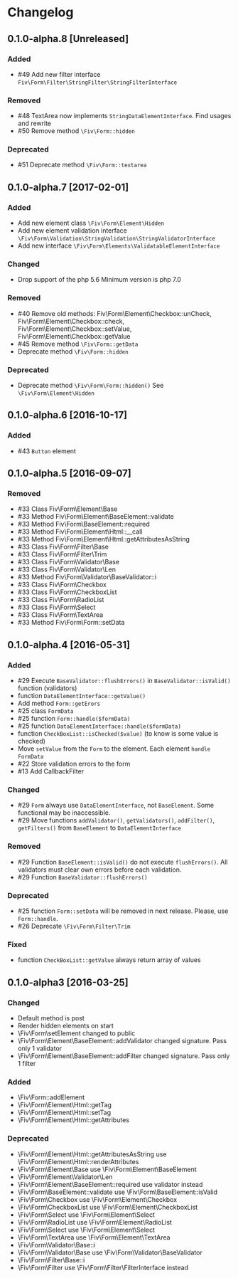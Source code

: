 # Changelog
## 0.1.0-alpha.8 [Unreleased]
### Added
  - #49 Add new filter interface `Fiv\Form\Filter\StringFilter\StringFilterInterface`

### Removed  
  - #48 TextArea now implements `StringDataElementInterface`. Find usages and rewrite
  - #50 Remove method  `\Fiv\Form::hidden`
  
### Deprecated
  - #51 Deprecate method  `\Fiv\Form::textarea`

## 0.1.0-alpha.7 [2017-02-01]
### Added
  - Add new element class `\Fiv\Form\Element\Hidden`
  - Add new element validation interface `\Fiv\Form\Validation\StringValidation\StringValidatorInterface`
  - Add new interface `\Fiv\Form\Elements\ValidatableElementInterface`
   
### Changed
  - Drop support of the php 5.6 Minimum version is php 7.0

### Removed
  - #40 Remove old methods: Fiv\Form\Element\Checkbox::unCheck, Fiv\Form\Element\Checkbox::check, Fiv\Form\Element\Checkbox::setValue, Fiv\Form\Element\Checkbox::getValue
  - #45 Remove method `\Fiv\Form::getData`
  - Deprecate method  `\Fiv\Form::hidden`

### Deprecated
  - Deprecate method `\Fiv\Form\Form::hidden()` See `\Fiv\Form\Element\Hidden`
  
## 0.1.0-alpha.6 [2016-10-17]
### Added
  - #43 `Button` element

## 0.1.0-alpha.5 [2016-09-07]
### Removed
  - #33 Class Fiv\Form\Element\Base
  - #33 Method Fiv\Form\Element\BaseElement::validate
  - #33 Method Fiv\Form\BaseElement::required
  - #33 Method Fiv\Form\Element\Html::__call
  - #33 Method Fiv\Form\Element\Html::getAttributesAsString
  - #33 Class Fiv\Form\Filter\Base
  - #33 Class Fiv\Form\Filter\Trim
  - #33 Class Fiv\Form\Validator\Base
  - #33 Class Fiv\Form\Validator\Len
  - #33 Method Fiv\Form\Validator\BaseValidator::i
  - #33 Class Fiv\Form\Checkbox
  - #33 Class Fiv\Form\CheckboxList
  - #33 Class Fiv\Form\RadioList
  - #33 Class Fiv\Form\Select
  - #33 Class Fiv\Form\TextArea
  - #33 Method Fiv\Form\Form::setData

## 0.1.0-alpha.4 [2016-05-31]
### Added
  - #29 Execute `BaseValidator::flushErrors()` in `BaseValidator::isValid()` function (validators)
  - function `DataElementInterface::getValue()`
  - Add method `Form::getErors`
  - #25 class `FormData`
  - #25 function `Form::handle($formData)`
  - #25 function `DataElementInterface::handle($formData)`
  - function `CheckBoxList::isChecked($value)` (to know is some value is checked)
  - Move `setValue` from the `Form` to the element. Each element `handle` `FormData`
  - #22 Store validation errors to the form
  - #13 Add CallbackFilter

### Changed
 - #29 `Form` always use `DataElementInterface`, not `BaseElement`. Some functional may be inaccessible.
 - #29 Move functions `addValidator()`, `getValidators()`, `addFilter()`, `getFilters()` from `BaseElement` to `DataElementInterface`

### Removed
 - #29 Function `BaseElement::isValid()` do not execute `flushErrors()`. All validators must clear own errors before each validation.
 - #29 Function `BaseValidator::flushErrors()`

### Deprecated
  - #25 function `Form::setData` will be removed in next release. Please, use `Form::handle`.
  - #26 Deprecate `\Fiv\Form\Filter\Trim`

### Fixed
  - function `CheckBoxList::getValue` always return array of values

## 0.1.0-alpha3 [2016-03-25]

### Changed
- Default method is post
- Render hidden elements on start
- \Fiv\Form\setElement changed to public
- \Fiv\Form\Element\BaseElement::addValidator changed signature. Pass only 1 validator
- \Fiv\Form\Element\BaseElement::addFilter changed signature. Pass only 1 filter


### Added
- \Fiv\Form::addElement
- \Fiv\Form\Element\Html::getTag
- \Fiv\Form\Element\Html::setTag
- \Fiv\Form\Element\Html::getAttributes

### Deprecated
- \Fiv\Form\Element\Html::getAttributesAsString use \Fiv\Form\Element\Html::renderAttributes
- \Fiv\Form\Element\Base use \Fiv\Form\Element\BaseElement
- \Fiv\Form\Element\Validator\Len
- \Fiv\Form\Element\BaseElement::required use validator instead
- \Fiv\Form\BaseElement::validate use \Fiv\Form\BaseElement::isValid
- \Fiv\Form\Checkbox use \Fiv\Form\Element\Checkbox
- \Fiv\Form\CheckboxList use \Fiv\Form\Element\CheckboxList
- \Fiv\Form\Select use \Fiv\Form\Element\Select
- \Fiv\Form\RadioList use \Fiv\Form\Element\RadioList
- \Fiv\Form\Select use \Fiv\Form\Element\Select
- \Fiv\Form\TextArea use \Fiv\Form\Element\TextArea
- \Fiv\Form\Validator\Base::i
- \Fiv\Form\Validator\Base use \Fiv\Form\Validator\BaseValidator
- \Fiv\Form\Filter\Base::i
- \Fiv\Form\Filter use \Fiv\Form\Filter\FilterInterface instead
